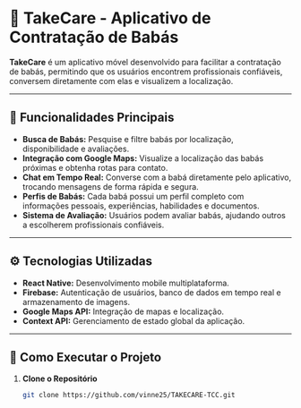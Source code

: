 # 👶 TakeCare - Aplicativo de Contratação de Babás

**TakeCare** é um aplicativo móvel desenvolvido para facilitar a contratação de babás, permitindo que os usuários encontrem profissionais confiáveis, conversem diretamente com elas e visualizem a localização.  

---

## 🔧 Funcionalidades Principais

- **Busca de Babás:** Pesquise e filtre babás por localização, disponibilidade e avaliações.  
- **Integração com Google Maps:** Visualize a localização das babás próximas e obtenha rotas para contato.  
- **Chat em Tempo Real:** Converse com a babá diretamente pelo aplicativo, trocando mensagens de forma rápida e segura.  
- **Perfis de Babás:** Cada babá possui um perfil completo com informações pessoais, experiências, habilidades e documentos.  
- **Sistema de Avaliação:** Usuários podem avaliar babás, ajudando outros a escolherem profissionais confiáveis.  

---

## ⚙️ Tecnologias Utilizadas

- **React Native:** Desenvolvimento mobile multiplataforma.  
- **Firebase:** Autenticação de usuários, banco de dados em tempo real e armazenamento de imagens.  
- **Google Maps API:** Integração de mapas e localização.  
- **Context API:** Gerenciamento de estado global da aplicação.  

---

## 🚀 Como Executar o Projeto

1. **Clone o Repositório**
   ```bash
   git clone https://github.com/vinne25/TAKECARE-TCC.git
